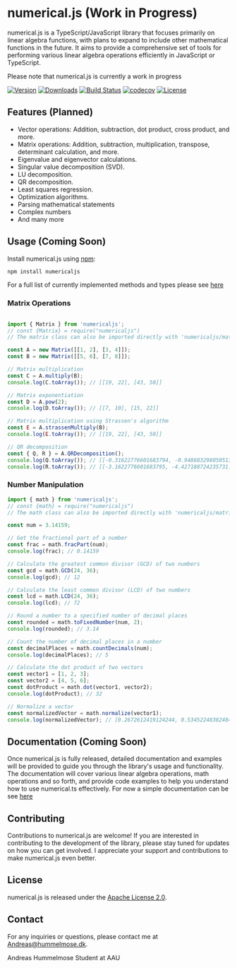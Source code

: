 # numerical.js (Work in Progress)

numerical.js is a TypeScript/JavaScript library that focuses primarily on linear algebra functions, with plans to expand to include other mathematical functions in the future. It aims to provide a comprehensive set of tools for performing various linear algebra operations efficiently in JavaScript or TypeScript.

Please note that numerical.js is currently a work in progress

[![Version](https://img.shields.io/npm/v/numericaljs.svg)](https://www.npmjs.com/package/numericaljs)
[![Downloads](https://img.shields.io/npm/dm/numericaljs.svg)](https://www.npmjs.com/package/numericaljs)
[![Build Status](https://github.com/Andreas-Hum/numericaljs/workflows/Node.js/badge.svg)](https://github.com/Andreas-Hum/numericaljs/actions)
[![codecov](https://codecov.io/gh/Andreas-Hum/numericaljs/branch/main/graph/badge.svg?token=KM5KFXL4UC)](https://codecov.io/gh/Andreas-Hum/numericaljs)
[![License](https://img.shields.io/github/license/Andreas-Hum/numericaljs.svg)](https://github.com//Andreas-Hum/numericaljs/blob/master/LICENSE)

## Features (Planned)

- Vector operations: Addition, subtraction, dot product, cross product, and more.
- Matrix operations: Addition, subtraction, multiplication, transpose, determinant calculation, and more.
- Eigenvalue and eigenvector calculations.
- Singular value decomposition (SVD).
- LU decomposition.
- QR decomposition.
- Least squares regression.
- Optimization algorithms.
- Parsing mathematical statements
- Complex numbers
- And many more

## Usage (Coming Soon)
Install numerical.js using [npm](https://www.npmjs.com/package/numericaljs):


```bash
npm install numericaljs
```
For a full list of currently implemented methods and types please see [here](https://andreas-hum.github.io/numerical.js/)
### Matrix Operations
```js

import { Matrix } from 'numericaljs';
// const {Matrix} = require("numericaljs")
// The matrix class can also be imported directly with 'numericaljs/matrix'

const A = new Matrix([[1, 2], [3, 4]]);
const B = new Matrix([[5, 6], [7, 8]]);

// Matrix multiplication
const C = A.multiply(B);
console.log(C.toArray()); // [[19, 22], [43, 50]]

// Matrix exponentiation
const D = A.pow(2);
console.log(D.toArray()); // [[7, 10], [15, 22]]

// Matrix multiplication using Strassen's algorithm
const E = A.strassenMultiply(B);
console.log(E.toArray()); // [[19, 22], [43, 50]]

// QR decomposition
const { Q, R } = A.QRDecomposition();
console.log(Q.toArray()); // [[-0.31622776601683794, -0.9486832980505138], [-0.9486832980505138, 0.31622776601683794]]
console.log(R.toArray()); // [[-3.1622776601683795, -4.427188724235731], [0, 0.6324555320336759]]
```
### Number Manipulation

```js
import { math } from 'numericaljs';
// const {math} = require("numericaljs")
// The math class can also be imported directly with 'numericaljs/matrix'

const num = 3.14159;

// Get the fractional part of a number
const frac = math.fracPart(num);
console.log(frac); // 0.14159

// Calculate the greatest common divisor (GCD) of two numbers
const gcd = math.GCD(24, 36);
console.log(gcd); // 12

// Calculate the least common divisor (LCD) of two numbers
const lcd = math.LCD(24, 36);
console.log(lcd); // 72

// Round a number to a specified number of decimal places
const rounded = math.toFixedNumber(num, 2);
console.log(rounded); // 3.14

// Count the number of decimal places in a number
const decimalPlaces = math.countDecimals(num);
console.log(decimalPlaces); // 5

// Calculate the dot product of two vectors
const vector1 = [1, 2, 3];
const vector2 = [4, 5, 6];
const dotProduct = math.dot(vector1, vector2);
console.log(dotProduct); // 32

// Normalize a vector
const normalizedVector = math.normalize(vector1);
console.log(normalizedVector); // [0.2672612419124244, 0.5345224838248488, 0.8017837257372732]
```

## Documentation (Coming Soon)

Once numerical.js is fully released, detailed documentation and examples will be provided to guide you through the library's usage and functionality. The documentation will cover various linear algebra operations, math operations and so forth, and provide code examples to help you understand how to use numerical.ts effectively.
For now a simple documentation can be see [here](https://andreas-hum.github.io/numericaljs/)

## Contributing

Contributions to numerical.js are welcome! If you are interested in contributing to the development of the library, please stay tuned for updates on how you can get involved. I appreciate your support and contributions to make numerical.js even better.

## License

numerical.js is released under the [Apache License 2.0](https://www.apache.org/licenses/LICENSE-2.0).

## Contact

For any inquiries or questions, please contact me at [Andreas@hummelmose.dk](mailto:Andreas@hummelmose.dk).

Andreas Hummelmose Student at AAU
